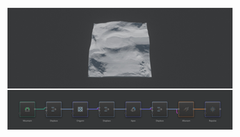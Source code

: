 ![](../Images/Viewport/Technique-Origami-Repulse.jpg)
![](../Images/Graph/Technique-Origami-Repulse.png)